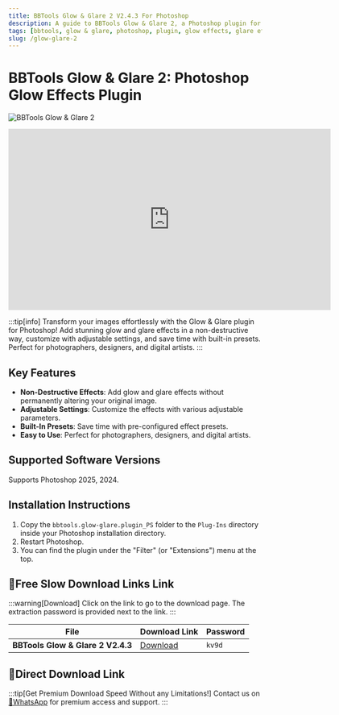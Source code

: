 ```yaml
---
title: BBTools Glow & Glare 2 V2.4.3 For Photoshop
description: A guide to BBTools Glow & Glare 2, a Photoshop plugin for adding stunning glow and glare effects. Learn about its features, installation steps, and find the download link.
tags: [bbtools, glow & glare, photoshop, plugin, glow effects, glare effects, photo editing]
slug: /glow-glare-2
---
```


# BBTools Glow & Glare 2: Photoshop Glow Effects Plugin

![BBTools Glow & Glare 2](https://www.gfxcamp.com/wp-content/uploads/2025/09/BBTools-Glow-Glare-2.jpg)

<iframe loading="lazy" src="https://player.youku.com/embed/XNjQ5MzMwMTQ4OA==" width="640" height="360" frameborder="0" allowfullscreen="allowfullscreen" data-mce-fragment="1"></iframe>

:::tip[info]
Transform your images effortlessly with the Glow & Glare plugin for Photoshop! Add stunning glow and glare effects in a non-destructive way, customize with adjustable settings, and save time with built-in presets. Perfect for photographers, designers, and digital artists.
:::

## Key Features

- **Non-Destructive Effects**: Add glow and glare effects without permanently altering your original image.
- **Adjustable Settings**: Customize the effects with various adjustable parameters.
- **Built-In Presets**: Save time with pre-configured effect presets.
- **Easy to Use**: Perfect for photographers, designers, and digital artists.

## Supported Software Versions

Supports Photoshop 2025, 2024.

## Installation Instructions

1. Copy the `bbtools.glow-glare.plugin_PS` folder to the `Plug-Ins` directory inside your Photoshop installation directory.
2. Restart Photoshop.
3. You can find the plugin under the "Filter" (or "Extensions") menu at the top.

## 🐌Free Slow Download Links Link

:::warning[Download]
Click on the link to go to the download page. The extraction password is provided next to the link.
:::

| File                            | Download Link                                                              | Password |
| ------------------------------- | -------------------------------------------------------------------------- | -------- |
| **BBTools Glow & Glare 2 V2.4.3** | [Download](https://pan.baidu.com/s/1kQUqcS6Wai7kg0kLMla1uw?pwd=kv9d)        | `kv9d`   |

## 🚀Direct Download Link
:::tip[Get Premium Download Speed Without any Limitations!]
Contact us on [💬WhatsApp](https://wa.me/+8613237610083) for premium  access and support.
:::